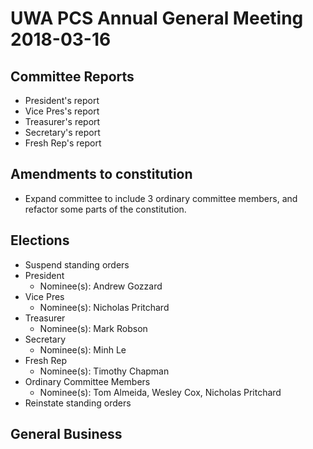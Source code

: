 # UWA PCS Annual General Meeting 2018-03-16
## Committee Reports
- President's report
- Vice Pres's report
- Treasurer's report
- Secretary's report
- Fresh Rep's report

## Amendments to constitution
- Expand committee to include 3 ordinary committee members, and refactor some parts of the constitution.

## Elections
- Suspend standing orders
- President
  - Nominee(s): Andrew Gozzard
- Vice Pres
  - Nominee(s): Nicholas Pritchard
- Treasurer
  - Nominee(s): Mark Robson
- Secretary
  - Nominee(s): Minh Le
- Fresh Rep
  - Nominee(s): Timothy Chapman
- Ordinary Committee Members
  - Nominee(s): Tom Almeida, Wesley Cox, Nicholas Pritchard
- Reinstate standing orders

## General Business
